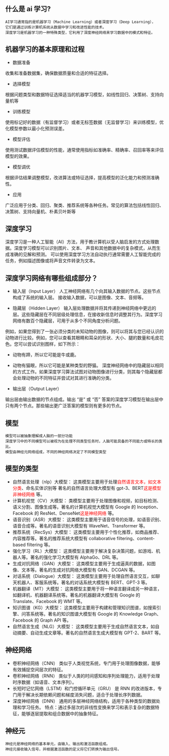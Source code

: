 ## 什么是 ai 学习?

```
AI学习通常指的是机器学习（Machine Learning）或者深度学习（Deep Learning），
它们是通过训练计算机系统从数据中学习和改进性能的技术。
深度学习是机器学习的一种特殊类型，它利用了深度神经网络来学习数据中的模式和特征。
```

## 机器学习的基本原理和过程

- 数据准备

收集和准备数据集，确保数据质量和合适的特征选择。

- 选择模型

根据问题类型和数据特征选择适当的机器学习模型，如线性回归、决策树、支持向量机等

- 训练模型

使用标记好的数据（有监督学习）或者无标签数据（无监督学习）来训练模型，优化模型参数以最小化预测误差。

- 模型评估

使用测试数据评估模型的性能，通常使用指标如准确率、精确率、召回率等来评估模型的效果。

- 模型调优

根据评估结果调整模型，改进算法或特征选择，提高模型的泛化能力和预测准确性。

- 应用

广泛应用于分类、回归、聚类、推荐系统等各种任务。常见的算法包括线性回归、决策树、支持向量机、朴素贝叶斯等

## 深度学习

深度学习是一种人工智能（AI）方法，用于教计算机以受人脑启发的方式处理数据。深度学习模型可以识别图片、文本、
声音和其他数据中的复杂模式，从而生成准确的见解和预测。
可以使用深度学习方法自动执行通常需要人工智能完成的任务，例如描述图像或将声音文件转录为文本。

## 深度学习网络有哪些组成部分？

- 输入层（Input Layer）
  人工神经网络有几个向其输入数据的节点。这些节点构成了系统的输入层。
  接收输入数据，可以是图像、文本、音频等。

- 隐藏层（Hidden Layer）
  输入层处理数据并将其传递到神经网络中更远的层。这些隐藏层在不同层级处理信息，在接收新信息时调整其行为。深度学习网络有数百个隐藏层，可用于从多个不同角度分析问题。

例如，如果您得到了一张必须分类的未知动物的图像，则可以将其与您已经认识的动物进行比较。例如，您可以查看其眼睛和耳朵的形状、大小、腿的数量和毛皮花色。您可以尝试识别图样，如下所示：

- 动物有蹄，所以它可能是牛或鹿。
- 动物有猫眼，所以它可能是某种类型的野猫。
  深度神经网络中的隐藏层以相同的方式工作。如果深度学习算法试图对动物图像进行分类，则其每个隐藏层都会处理动物的不同特征并尝试对其进行准确的分类。

- 输出层（Output Layer）

输出层由输出数据的节点组成。输出 “是” 或 “否” 答案的深度学习模型在输出层中只有两个节点。那些输出更广泛答案的模型则有更多的节点。

## 模型

```
模型可以被抽象理解成人脑的一部分功能
深度学习中的不同模型可以被视为在处理不同类型任务时，人脑可能具备的不同能力或特长的类比。
模型由神经元网络组成，不同的神经网络决定了不同模型类型
```

## 模型的类型

- 自然语言处理（nlp）大模型：
  这类模型主要用于处理<span style="color:red">自然语言文本，如文本分类</span>、命名实体识别等 著名的自然语言处理大模型有 gpt-3、BERT<span style="color:red">这是模型非神经网络</span> 等。
- 计算机视觉（CV）大模型：
  类模型主要用于处理图像和视频，如目标检测、语义分割、图像生成等。著名的计算机视觉大模型有 Google 的 Inception、Facebook 的 ResNet、DenseNet<span style="color:red">这是神经网络</span> 等。
- 语音识别（ASR）大模型：
  这类模型主要用于语音信号的处理，如语音识别、语音合成等。著名的语音识别大模型有 WaveNet、Transformer 等。
- 推荐系统（RecSys）大模型：
  这类模型主要用于个性化推荐，如商品推荐、内容推荐等。著名的推荐系统大模型有 collaborative filtering、content-based filtering 等。
- 强化学习（RL）大模型：
  这类模型主要用于解决复杂决策问题，如游戏、机器人等。著名的强化学习大模型有 AlphaGo、DRL 等。
- 生成对抗网络（GAN）大模型：
  这类模型主要用于生成逼真的数据，如图像、文本等。著名的生成对抗网络大模型有 GAN、DCGAN 等。
- 对话系统（Dialogue）大模型：
  这类模型主要用于处理自然语言交互，如聊天机器人、客服系统等。著名的对话系统大模型有 BERT、GPT-3 等。
- 机器翻译（MT）大模型：
  这类模型主要用于将一种语言翻译成另一种语言，如翻译机、机器翻译系统等。著名的机器翻译大模型有 Google 的 Translate、Facebook 的 WMT 等。
- 知识图谱（KG）大模型：
  这类模型主要用于构建和管理知识图谱，如搜索引擎、问答系统等。著名的知识图谱大模型有 Google 的 Knowledge Graph、Facebook 的 Graph API 等。
- 自然语言生成（NLG）大模型：
  这类模型主要用于生成自然语言文本，如自动摘要、自动生成文章等。著名的自然语言生成大模型有 GPT-2、BART 等。

## 神经网络

- 卷积神经网络（CNN）
  类似于人类视觉系统，专门用于处理图像数据，能够有效捕捉空间层次的特征。
- 卷积神经网络（RNN）
  类似于人类的时间感知和序列处理能力，适用于处理时序数据（如语音、文本序列）。
- 长短时记忆网络（LSTM）和门控循环单元（GRU）
  是 RNN 的改进版本，专门用于解决长期依赖问题和梯度消失问题，适合于处理长序列数据。
- 深度神经网络（DNN）
  通用的多层神经网络结构，适用于各种类型的数据处理和学习任务。
  特点：通过多层次的非线性变换来学习和表示复杂的数据特征，能够逐层提取和组合数据中的抽象特征。

## 神经元

```
神经元是神经网络的基本单元，由输入、输出和激活函数组成。
神经元接收输入信号，并根据激活函数的定义将它们转换为输出信号。
```
